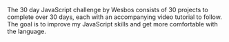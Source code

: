 The 30 day JavaScript challenge by Wesbos consists of 30 projects to complete over 30 days, each with an accompanying video tutorial to follow. 
The goal is to improve my JavaScript skills and get more comfortable with the language. 
